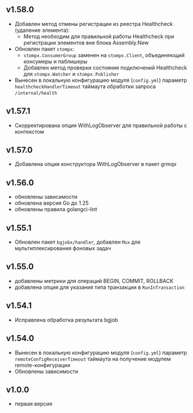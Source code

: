 ## v1.58.0
* Добавлен метод отмены регистрации из реестра Healthcheck (удаление элемента):
    * Метод необходим для правильной работы Healthcheck при регистрации элементов вне блока Assembly.New
* Обновлен пакет `stompx`:
    * `stompx.ConsumerGroup` заменен на `stompx.Client`, объединяющий консумеры и паблишеры
    * Добавлен метод проверки состояния подключений Healthcheck для `stompx.Watcher` и `stompx.Publisher`
* Вынесен в локальную конфигурацию модуля (`config.yml`) параметр `healthcheckHandlerTimeout` таймаута
  обработки запроса `/internal/health`
## v1.57.1
* Скорректирована опция WithLogObserver для правильной работы с контекстом
## v1.57.0
* Добавлена опция конструктора WithLogObserver в пакет grmqx
## v1.56.0
* обновлены зависимости
* обновлена версия Go до 1.25
* обновлены правила golangci-lint
## v1.55.1
* Обновлен пакет `bgjobx/handler`, добавлен `Mux` для мультиплексирования фоновых задач
## v1.55.0
* добавлены метрики для операций BEGIN, COMMIT, ROLLBACK
* добавлена опция для указания типа транзакции в `RunInTransaction`
## v1.54.1
* Исправлена обработка результата bgjob
## v1.54.0
* Вынесен в локальную конфигурацию модуля (`config.yml`) параметр `remoteConfigReceiverTimeout` таймаута 
на получение модулем remote-конфигурации
* Обновлены зависимости
## v1.0.0
* первая версия